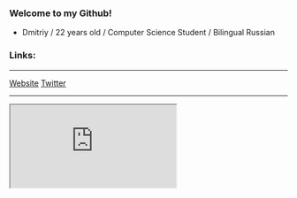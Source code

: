 <html>
<head>
<html lang="en">
  </head>
  <body>
    <div class="about">
    <h3>Welcome to my Github!</h3>
    <ul>
      <li><p>Dmitriy / 22 years old / Computer Science Student / Bilingual Russian</p></li>
    </ul>
      <h3>Links:</h3>
    <hr />
      <a href="https://www.dhotspot.xyz">Website</a>
      <a href="https://www.twitter.com/DmitriyShumkin">Twitter</a>
<hr />
      <iframe src="https://github-readme-stats.vercel.app/api?username=dmitriyshum&show_icons=true&theme=radical"></iframe>
  </div>
</body>
</html>
